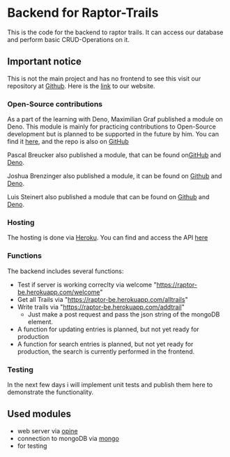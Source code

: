 # Backend for Raptor-Trails

This is the code for the backend to raptor trails. It can access our database and perform basic CRUD-Operations on it.

## Important notice
This is not the main project and has no frontend to see this visit our repository at [Github](https://github.com/Raptor-Trails/raptor-fe). Here is the [link](www.raptor-trails.com) to our website.

### Open-Source contributions
As a part of the learning with Deno, Maximilian Graf published a module on Deno. This module is mainly for practicing contributions to Open-Source development but is planned to be supported in the future by him. You can find it [here](https://deno.land/x/array_summary@0.2), and the repo is also on [GitHub](https://github.com/maximilian-graf2019/statistics_summary)

Pascal Breucker also published a module, that can be found on[GitHub](https://github.com/PB-flitze/BMI_Calculator) and [Deno](https://deno.land/x/bmi_calculator@v0.1).

Joshua Brenzinger also published a module, it can be found on [Github](https://github.com/j0si/promille_calculator) and [Deno](https://deno.land/x/promille_calculator@0.0.1.1).

Luis Steinert also published a module that can be found on [Github](https://github.com/luistnrt/Sieve_of_Eratosthenes) and [Deno]( https://deno.land/x/eratosthenes_sieve@v1.0).

### Hosting

The hosting is done via [Heroku](https://dashboard.heroku.com/). You can find and access the API [here](https://raptor-be.herokuapp.com/)

### Functions

The backend includes several functions: 

- Test if server is working correclty via welcome "https://raptor-be.herokuapp.com/welcome"
- Get all Trails via "https://raptor-be.herokuapp.com/alltrails"
- Write trails via "https://raptor-be.herokuapp.com/addtrail"
  - Just make a post request and pass the json string of the mongoDB element.
- A function for updating entries is planned, but not yet ready for production
- A function for search entries is planned, but not yet ready for production, the search is currently performed in the frontend.

### Testing
In the next few days i will implement unit tests and publish them here to demonstrate the functionality.

## Used modules
- web server via [opine](https://deno.land/x/opine@2.1.1)
- connection to mongoDB via [mongo](https://deno.land/x/mongo@v0.29.1)
- for testing 
